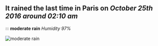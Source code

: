## It rained the last time in Paris on *October 25th 2016 around 02:10 am*
💧💧  **moderate rain** *Humidity 97%*

![moderate rain](http://openweathermap.org/img/w/10n.png)
